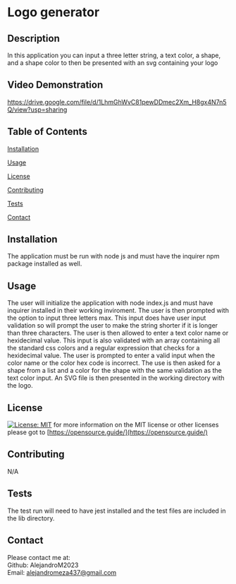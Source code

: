 # Logo generator
## Description

  In this application you can input a three letter string, a text color, a shape, and a shape color to then be presented with an svg containing your logo

## Video Demonstration

  https://drive.google.com/file/d/1LhmGhWvC81pewDDmec2Xm_H8gx4N7n5Q/view?usp=sharing


## Table of Contents

  [Installation](#installation)

  [Usage](#usage)

  [License](#license)

  [Contributing](#contributing)

  [Tests](#tests)

  [Contact](#tests)


## Installation

  The application must be run with node js and must have the inquirer npm package installed as well.

## Usage

  The user will initialize the application with node index.js and must have inquirer installed in their working inviroment. The user is then prompted with the option to input three letters max. This input does have user input validation so will prompt the user to make the string shorter if it is longer than three characters. The user is then allowed to enter a text color name or hexidecimal value. This input is also validated with an array containing all the standard css colors and a regular expression that checks for a hexidecimal value. The user is prompted to enter a valid input when the color name or the color hex code is incorrect. The use is then asked for a shape from a list and a color for the shape with the same validation as the text color input. An SVG file is then presented in the working directory with the logo.

## License
  
[![License: MIT](https://img.shields.io/badge/License-MIT-yellow.svg)](https://opensource.org/licenses/MIT) for more information on the MIT license or other licenses please got to [https://opensource.guide/](https://opensource.guide/)

## Contributing

  N/A

## Tests

  The test run will need to have jest installed and the test files are included in the lib directory.

## Contact

  Please contact me at:\
Github: AlejandroM2023\
 Email: alejandromeza437@gmail.com
  

